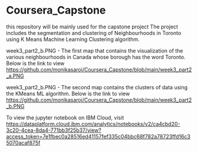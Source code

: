 # Coursera_Capstone
this repository will be mainly used for the capstone project
The project includes the segmentation and clustering of Neighbourhoods in Toronto using K Means Machine Learning Clustering algorithm.

week3_part2_b.PNG - The first map that contains the visualization of the various neighbourhoods in Canada whose borough has the word Toronto. Below is the link to view
https://github.com/monikasaroj/Coursera_Capstone/blob/main/week3_part2_a.PNG

week3_part2_b.PNG - The second map contains the clusters of data using the KMeans ML algorithm. Below is the link to view
https://github.com/monikasaroj/Coursera_Capstone/blob/main/week3_part2_b.PNG

To view the jupyter notebook on IBM Cloud, visit
https://dataplatform.cloud.ibm.com/analytics/notebooks/v2/ca4cbd20-3c20-4cea-8da4-771bb3f25b37/view?access_token=7e1fbec0a28516ed41157fef335c04bbc68f782a78723ffd16c35070acaf875f
